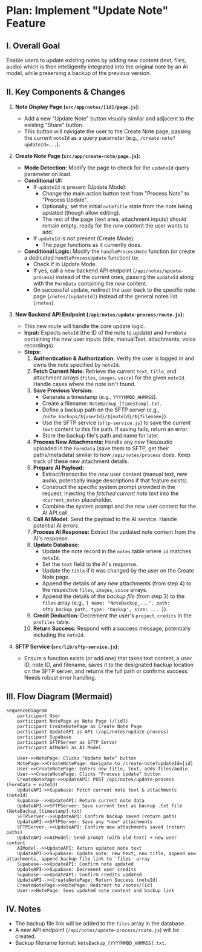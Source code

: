 # Plan: Implement "Update Note" Feature

## I. Overall Goal

Enable users to update existing notes by adding new content (text, files, audio) which is then intelligently integrated into the original note by an AI model, while preserving a backup of the previous version.

## II. Key Components & Changes

1.  **Note Display Page (`src/app/notes/[id]/page.js`):**
    *   Add a new "Update Note" button visually similar and adjacent to the existing "Share" button.
    *   This button will navigate the user to the Create Note page, passing the current `noteId` as a query parameter (e.g., `/create-note?updateId=...`).

2.  **Create Note Page (`src/app/create-note/page.js`):**
    *   **Mode Detection:** Modify the page to check for the `updateId` query parameter on load.
    *   **Conditional UI:**
        *   If `updateId` is present (Update Mode):
            *   Change the main action button text from "Process Note" to "Process Update".
            *   Optionally, set the initial `noteTitle` state from the note being updated (though allow editing).
            *   The rest of the page (text area, attachment inputs) should remain empty, ready for the *new* content the user wants to add.
        *   If `updateId` is *not* present (Create Mode):
            *   The page functions as it currently does.
    *   **Conditional Logic:** Modify the `handleProcessNote` function (or create a dedicated `handleProcessUpdate` function) to:
        *   Check if in Update Mode.
        *   If yes, call a new backend API endpoint (`/api/notes/update-process`) instead of the current ones, passing the `updateId` along with the `FormData` containing the *new* content.
        *   On successful update, redirect the user back to the specific note page (`/notes/[updateId]`) instead of the general notes list (`/notes`).

3.  **New Backend API Endpoint (`/api/notes/update-process/route.js`):**
    *   This new route will handle the core update logic.
    *   **Input:** Expects `noteId` (the ID of the note to update) and `FormData` containing the *new* user inputs (title, manualText, attachments, voice recordings).
    *   **Steps:**
        1.  **Authentication & Authorization:** Verify the user is logged in and owns the note specified by `noteId`.
        2.  **Fetch Current Note:** Retrieve the current `text`, `title`, and attachment arrays (`files`, `images`, `voice`) for the given `noteId`. Handle cases where the note isn't found.
        3.  **Save Previous Version:**
            *   Generate a timestamp (e.g., `YYYYMMDD_HHMMSS`).
            *   Create a filename: `NoteBackup_[timestamp].txt`.
            *   Define a backup path on the SFTP server (e.g., `/note_backups/${userId}/${noteId}/${filename}`).
            *   Use the SFTP service (`sftp-service.js`) to save the *current* `text` content to this file path. If saving fails, return an error.
            *   Store the backup file's path and name for later.
        4.  **Process New Attachments:** Handle any *new* files/audio uploaded in the `FormData` (save them to SFTP, get their paths/metadata) similar to how `/api/notes/process` does. Keep track of these new attachment details.
        5.  **Prepare AI Payload:**
            *   Extract/transcribe the *new* user content (manual text, new audio, potentially image descriptions if that feature exists).
            *   Construct the specific system prompt provided in the request, injecting the *fetched current note text* into the `<current_note>` placeholder.
            *   Combine the system prompt and the *new* user content for the AI API call.
        6.  **Call AI Model:** Send the payload to the AI service. Handle potential AI errors.
        7.  **Process AI Response:** Extract the updated note content from the AI's response.
        8.  **Update Database:**
            *   Update the note record in the `notes` table where `id` matches `noteId`.
            *   Set the `text` field to the AI's response.
            *   Update the `title` if it was changed by the user on the Create Note page.
            *   Append the details of any *new* attachments (from step 4) to the respective `files`, `images`, `voice` arrays.
            *   Append the details of the *backup file* (from step 3) to the `files` array (e.g., `{ name: "NoteBackup_...", path: sftp_backup_path, type: 'backup', size: ... }`).
        9.  **Credit Deduction:** Decrement the user's `project_credits` in the `profiles` table.
        10. **Return Success:** Respond with a success message, potentially including the `noteId`.

4.  **SFTP Service (`src/lib/sftp-service.js`):**
    *   Ensure a function exists (or add one) that takes text content, a user ID, note ID, and filename, saves it to the designated backup location on the SFTP server, and returns the full path or confirms success. Needs robust error handling.

## III. Flow Diagram (Mermaid)

```mermaid
sequenceDiagram
    participant User
    participant NotePage as Note Page (/[id])
    participant CreateNotePage as Create Note Page
    participant UpdateAPI as API (/api/notes/update-process)
    participant Supabase
    participant SFTPServer as SFTP Server
    participant AIModel as AI Model

    User->>NotePage: Clicks "Update Note" button
    NotePage->>CreateNotePage: Navigate to /create-note?updateId=[id]
    User->>CreateNotePage: Enters new title, text, adds files/audio
    User->>CreateNotePage: Clicks "Process Update" button
    CreateNotePage->>UpdateAPI: POST /api/notes/update-process (FormData + noteId)
    UpdateAPI->>Supabase: Fetch current note text & attachments (noteId)
    Supabase-->>UpdateAPI: Return current note data
    UpdateAPI->>SFTPServer: Save current text as backup .txt file (NoteBackup_[timestamp].txt)
    SFTPServer-->>UpdateAPI: Confirm backup saved (return path)
    UpdateAPI->>SFTPServer: Save any *new* attachments
    SFTPServer-->>UpdateAPI: Confirm new attachments saved (return paths)
    UpdateAPI->>AIModel: Send prompt (with old text) + new user content
    AIModel-->>UpdateAPI: Return updated note text
    UpdateAPI->>Supabase: Update note: new text, new title, append new attachments, append backup file link to 'files' array
    Supabase-->>UpdateAPI: Confirm note updated
    UpdateAPI->>Supabase: Decrement user credits
    Supabase-->>UpdateAPI: Confirm credits updated
    UpdateAPI-->>CreateNotePage: Return Success (noteId)
    CreateNotePage->>NotePage: Redirect to /notes/[id]
    User->>NotePage: Sees updated note content and backup link
```

## IV. Notes

*   The backup file link will be added to the `files` array in the database.
*   A new API endpoint (`/api/notes/update-process/route.js`) will be created.
*   Backup filename format: `NoteBackup_[YYYYMMDD_HHMMSS].txt`.